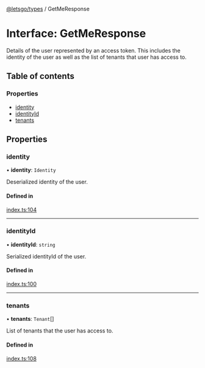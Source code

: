 [@letsgo/types](../README.md) / GetMeResponse

# Interface: GetMeResponse

Details of the user represented by an access token. This includes the identity of the user as well
as the list of tenants that user has access to.

## Table of contents

### Properties

- [identity](GetMeResponse.md#identity)
- [identityId](GetMeResponse.md#identityid)
- [tenants](GetMeResponse.md#tenants)

## Properties

### identity

• **identity**: `Identity`

Deserialized identity of the user.

#### Defined in

[index.ts:104](https://github.com/tjanczuk/letsgo/blob/d6c3e04/packages/types/src/index.ts#L104)

___

### identityId

• **identityId**: `string`

Serialized identityId of the user.

#### Defined in

[index.ts:100](https://github.com/tjanczuk/letsgo/blob/d6c3e04/packages/types/src/index.ts#L100)

___

### tenants

• **tenants**: `Tenant`[]

List of tenants that the user has access to.

#### Defined in

[index.ts:108](https://github.com/tjanczuk/letsgo/blob/d6c3e04/packages/types/src/index.ts#L108)
